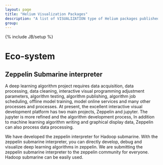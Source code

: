 ```yaml
---
layout: page
title: "Helium Visualization Packages"
description: "A list of VISUALIZATION type of Helium packages published in npm registry: https://www.npmjs.com/"
group:
---
```

<!--
Licensed under the Apache License, Version 2.0 (the "License");
you may not use this file except in compliance with the License.
You may obtain a copy of the License at

http://www.apache.org/licenses/LICENSE-2.0

Unless required by applicable law or agreed to in writing, software
distributed under the License is distributed on an "AS IS" BASIS,
WITHOUT WARRANTIES OR CONDITIONS OF ANY KIND, either express or implied.
See the License for the specific language governing permissions and
limitations under the License.
-->
{% include JB/setup %}

# Eco-system

## Zeppelin Submarine interpreter

A deep learning algorithm project requires data acquisition, data processing, data cleaning, interactive visual programming adjustment parameters, algorithm testing, algorithm publishing, algorithm job scheduling, offline model training, model online services and many other processes and processes. At present, the excellent interactive visual development platform has two main projects, Zeppelin and jupyter. The jupyter is more refined and the algorithm development process, In addition to machine learning algorithm writing and graphical display data, Zeppelin can also process data processing.

We have developed the zeppelin interpreter for Hadoop submarine. With the zeppelin submarine interpreter, you can directly develop, debug and visualize deep learning algorithms in zeppelin. We are submitting the zeppelin submarine interpreter to the zeppelin community for everyone. Hadoop submarine can be easily used.
